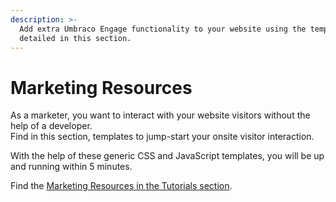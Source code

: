 ```yaml
---
description: >-
  Add extra Umbraco Engage functionality to your website using the templates
  detailed in this section.
---
```


# Marketing Resources

As a marketer, you want to interact with your website visitors without the help of a developer.\
Find in this section, templates to jump-start your onsite visitor interaction.

With the help of these generic CSS and JavaScript templates, you will be up and running within 5 minutes.

Find the [Marketing Resources in the Tutorials section](../../tutorials/marketing-resources/).
